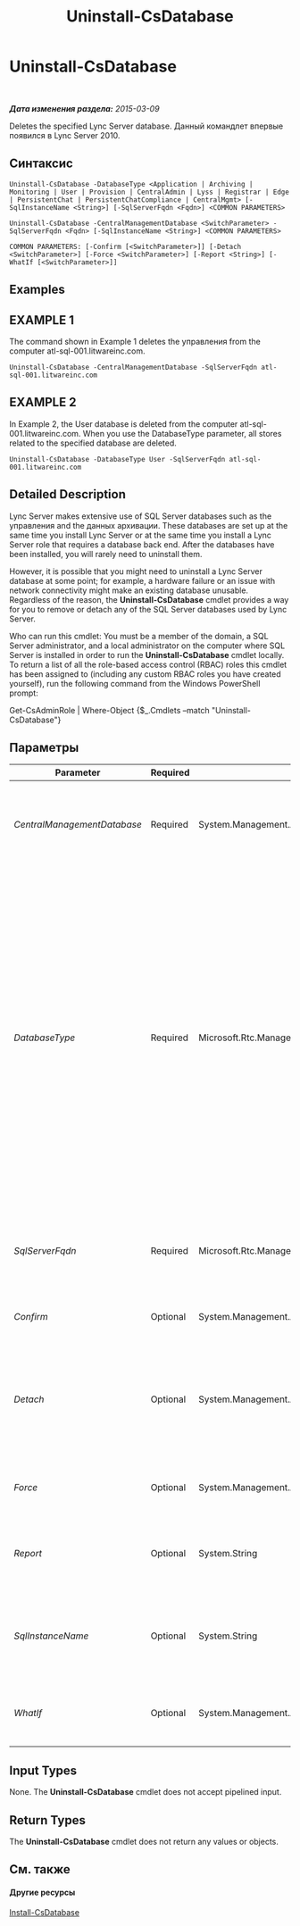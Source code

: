 ﻿---
title: Uninstall-CsDatabase
TOCTitle: Uninstall-CsDatabase
ms:assetid: bd08ac1c-cfcd-4cf8-b082-7d2e83a2837e
ms:mtpsurl: https://technet.microsoft.com/ru-ru/library/Gg412922(v=OCS.15)
ms:contentKeyID: 49310983
ms.date: 05/19/2016
mtps_version: v=OCS.15
ms.translationtype: HT
---

# Uninstall-CsDatabase

 

_**Дата изменения раздела:** 2015-03-09_

Deletes the specified Lync Server database. Данный командлет впервые появился в Lync Server 2010.

## Синтаксис

    Uninstall-CsDatabase -DatabaseType <Application | Archiving | Monitoring | User | Provision | CentralAdmin | Lyss | Registrar | Edge | PersistentChat | PersistentChatCompliance | CentralMgmt> [-SqlInstanceName <String>] [-SqlServerFqdn <Fqdn>] <COMMON PARAMETERS>

    Uninstall-CsDatabase -CentralManagementDatabase <SwitchParameter> -SqlServerFqdn <Fqdn> [-SqlInstanceName <String>] <COMMON PARAMETERS>

    COMMON PARAMETERS: [-Confirm [<SwitchParameter>]] [-Detach <SwitchParameter>] [-Force <SwitchParameter>] [-Report <String>] [-WhatIf [<SwitchParameter>]]

## Examples

## EXAMPLE 1

The command shown in Example 1 deletes the управления from the computer atl-sql-001.litwareinc.com.

    Uninstall-CsDatabase -CentralManagementDatabase -SqlServerFqdn atl-sql-001.litwareinc.com 

## EXAMPLE 2

In Example 2, the User database is deleted from the computer atl-sql-001.litwareinc.com. When you use the DatabaseType parameter, all stores related to the specified database are deleted.

    Uninstall-CsDatabase -DatabaseType User -SqlServerFqdn atl-sql-001.litwareinc.com 

## Detailed Description

Lync Server makes extensive use of SQL Server databases such as the управления and the данных архивации. These databases are set up at the same time you install Lync Server or at the same time you install a Lync Server role that requires a database back end. After the databases have been installed, you will rarely need to uninstall them.

However, it is possible that you might need to uninstall a Lync Server database at some point; for example, a hardware failure or an issue with network connectivity might make an existing database unusable. Regardless of the reason, the **Uninstall-CsDatabase** cmdlet provides a way for you to remove or detach any of the SQL Server databases used by Lync Server.

Who can run this cmdlet: You must be a member of the domain, a SQL Server administrator, and a local administrator on the computer where SQL Server is installed in order to run the **Uninstall-CsDatabase** cmdlet locally. To return a list of all the role-based access control (RBAC) roles this cmdlet has been assigned to (including any custom RBAC roles you have created yourself), run the following command from the Windows PowerShell prompt:

Get-CsAdminRole | Where-Object {$\_.Cmdlets –match "Uninstall-CsDatabase"}

## Параметры


<table>
<colgroup>
<col style="width: 25%" />
<col style="width: 25%" />
<col style="width: 25%" />
<col style="width: 25%" />
</colgroup>
<thead>
<tr class="header">
<th>Parameter</th>
<th>Required</th>
<th>Type</th>
<th>Description</th>
</tr>
</thead>
<tbody>
<tr class="odd">
<td><p><em>CentralManagementDatabase</em></p></td>
<td><p>Required</p></td>
<td><p>System.Management.Automation.SwitchParameter</p></td>
<td><p>If present, uninstalls the управления. You cannot use both CentralManagementDatabase and DatabaseType in the same command.</p></td>
</tr>
<tr class="even">
<td><p><em>DatabaseType</em></p></td>
<td><p>Required</p></td>
<td><p>Microsoft.Rtc.Management.Deployment.DatabaseNameType</p></td>
<td><p>Database to be deleted. Valid values are:</p>
<p>Application</p>
<p>Archiving</p>
<p>CentralAdmin</p>
<p>CentralMgmt</p>
<p>Edge</p>
<p>Lyss</p>
<p>Monitoring</p>
<p>PersistentChat</p>
<p>PersistentChatCompliance</p>
<p>Provision</p>
<p>Registrar</p>
<p>User</p>
<p>To delete the управления, use the CentralManagementDatabase parameter.</p></td>
</tr>
<tr class="odd">
<td><p><em>SqlServerFqdn</em></p></td>
<td><p>Required</p></td>
<td><p>Microsoft.Rtc.Management.Deploy.Fqdn</p></td>
<td><p>Fully qualified domain name (FQDN) of the computer or SQL Server cluster where the database is located. For example: -SqlServer atl-sql-001.litwareinc.com.</p></td>
</tr>
<tr class="even">
<td><p><em>Confirm</em></p></td>
<td><p>Optional</p></td>
<td><p>System.Management.Automation.SwitchParameter</p></td>
<td><p>Запрашивает подтверждение перед выполнением команды.</p></td>
</tr>
<tr class="odd">
<td><p><em>Detach</em></p></td>
<td><p>Optional</p></td>
<td><p>System.Management.Automation.SwitchParameter</p></td>
<td><p>If present, detaches the specified database. When a database is detached, all the file locks imposed by SQL Server are removed. This enables you to directly access the database files in order to do such things as copy those files to another computer.</p></td>
</tr>
<tr class="even">
<td><p><em>Force</em></p></td>
<td><p>Optional</p></td>
<td><p>System.Management.Automation.SwitchParameter</p></td>
<td><p>If present, forces removal of the database even if that database is currently in use.</p></td>
</tr>
<tr class="odd">
<td><p><em>Report</em></p></td>
<td><p>Optional</p></td>
<td><p>System.String</p></td>
<td><p>Enables you to specify a file path for the log file created when the cmdlet runs. For example: -Report &quot;C:\Logs\UninstallDatabase.html&quot;</p></td>
</tr>
<tr class="even">
<td><p><em>SqlInstanceName</em></p></td>
<td><p>Optional</p></td>
<td><p>System.String</p></td>
<td><p>Name of the database instance containing the database to be removed. A database instance is a set of running processes that provides access to database files.</p></td>
</tr>
<tr class="odd">
<td><p><em>WhatIf</em></p></td>
<td><p>Optional</p></td>
<td><p>System.Management.Automation.SwitchParameter</p></td>
<td><p>Описывает, что произойдет при выполнении команды без реального выполнения команды.</p></td>
</tr>
</tbody>
</table>


## Input Types

None. The **Uninstall-CsDatabase** cmdlet does not accept pipelined input.

## Return Types

The **Uninstall-CsDatabase** cmdlet does not return any values or objects.

## См. также

#### Другие ресурсы

[Install-CsDatabase](install-csdatabase.md)

